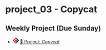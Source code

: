 # project_03 - Copycat

## Weekly Project (Due Sunday)
- ![FSA](/logo.png) [🔬 Project: *Copycat*](https://learn.fullstackacademy.com/workshop/5e39801abea4910004b82701/landing)

